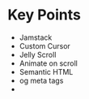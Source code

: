 # Key Points

- Jamstack
- Custom Cursor
- Jelly Scroll
- Animate on scroll
- Semantic HTML
- og meta tags
- 